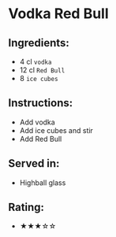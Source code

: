 # Vodka Red Bull

## Ingredients:
- 4 cl `vodka`
- 12 cl `Red Bull`
- 8 `ice cubes`

## Instructions:
- Add vodka
- Add ice cubes and stir
- Add Red Bull

## Served in:
- Highball glass

## Rating:
- ★★★☆☆